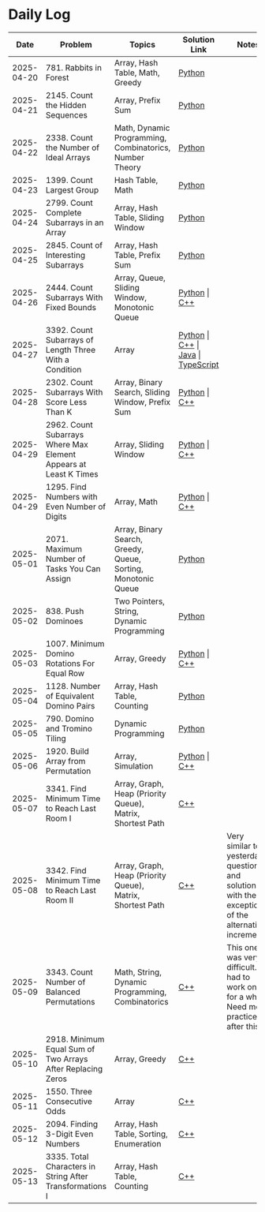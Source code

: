 # Daily Log

| Date       | Problem                 | Topics                         | Solution Link                              | Notes               |
|------------|-------------------------|---------------------------------|---------------------------------------------|----------------------|
| 2025-04-20 | 781. Rabbits in Forest  | Array, Hash Table, Math, Greedy | [Python](solutions/781-rabbits-in-forest.py) |                      |
| 2025-04-21 | 2145. Count the Hidden Sequences  | Array, Prefix Sum | [Python](solutions/2145-count-the-hidden-sequences.py) |                      |
| 2025-04-22 | 2338. Count the Number of Ideal Arrays  | Math, Dynamic Programming, Combinatorics, Number Theory | [Python](solutions/2338-count-the-number-of-ideal-arrays.py) |                      |
| 2025-04-23 | 1399. Count Largest Group  | Hash Table, Math | [Python](solutions/1399-count-largest-group.py) |                      |
| 2025-04-24 | 2799. Count Complete Subarrays in an Array  | Array, Hash Table, Sliding Window | [Python](solutions/2799-count-complete-subarrays-in-an-array.py) |                      |
| 2025-04-25 | 2845. Count of Interesting Subarrays  | Array, Hash Table, Prefix Sum | [Python](solutions/2845-count-of-interesting-subarrays.py) |                      |
| 2025-04-26 | 2444. Count Subarrays With Fixed Bounds  | Array, Queue, Sliding Window, Monotonic Queue | [Python](solutions/2444-count-subarrays-with-fixed-bounds.py) \| [C++](solutions/2444-count-subarrays-with-fixed-bounds.cpp) |                      |
| 2025-04-27 | 3392. Count Subarrays of Length Three With a Condition  | Array | [Python](solutions/3392-count-subarrays-of-length-three-with-a-condition.py) \| [C++](solutions/3392-count-subarrays-of-length-three-with-a-condition.cpp) \| [Java](solutions/3392-count-subarrays-of-length-three-with-a-condition.java) \| [TypeScript](solutions/3392-count-subarrays-of-length-three-with-a-condition.ts) |                      |
| 2025-04-28 | 2302. Count Subarrays With Score Less Than K  | Array, Binary Search, Sliding Window, Prefix Sum | [Python](solutions/2302-count-subarrays-with-score-less-than-k.py) \| [C++](solutions/2302-count-subarrays-with-score-less-than-k.cpp) |                      |
| 2025-04-29 | 2962. Count Subarrays Where Max Element Appears at Least K Times  | Array, Sliding Window | [Python](solutions/2962-count-subarrays-where-max-element-appears-at-least-k-times.py) \| [C++](solutions/2962-count-subarrays-where-max-element-appears-at-least-k-times.cpp) |                      |
| 2025-04-29 | 1295. Find Numbers with Even Number of Digits  | Array, Math | [Python](solutions/1295-find-numbers-with-even-number-of-digits.py) \| [C++](solutions/1295-find-numbers-with-even-number-of-digits.cpp) |                      |
| 2025-05-01 | 2071. Maximum Number of Tasks You Can Assign  | Array, Binary Search, Greedy, Queue, Sorting, Monotonic Queue | [Python](solutions/2071-maximum-number-of-tasks-you-can-assign.py) |                      |
| 2025-05-02 | 838. Push Dominoes  | Two Pointers, String, Dynamic Programming | [Python](solutions/838-push-dominoes.py) |                      |
| 2025-05-03 | 1007. Minimum Domino Rotations For Equal Row  | Array, Greedy | [Python](solutions/1007-minimum-domino-rotations-for-equal-row.py) \| [C++](solutions/1007-minimum-domino-rotations-for-equal-row.cpp) |                      |
| 2025-05-04 | 1128. Number of Equivalent Domino Pairs  | Array, Hash Table, Counting | [Python](solutions/1128-number-of-equivalent-domino-pairs.py) |                      |
| 2025-05-05 | 790. Domino and Tromino Tiling  | Dynamic Programming | [Python](solutions/790-domino-and-tromino-tiling.py) |                      |
| 2025-05-06 | 1920. Build Array from Permutation  | Array, Simulation | [Python](solutions/1920-build-array-from-permutation.py) \| [C++](solutions/1920-build-array-from-permutation.cpp) |                      |
| 2025-05-07 | 3341. Find Minimum Time to Reach Last Room I  | Array, Graph, Heap (Priority Queue), Matrix, Shortest Path | [C++](solutions/3341-find-minimum-time-to-reach-last-room-i.cpp) |                      |
| 2025-05-08 | 3342. Find Minimum Time to Reach Last Room II  | Array, Graph, Heap (Priority Queue), Matrix, Shortest Path | [C++](solutions/3342-find-minimum-time-to-reach-last-room-ii.cpp) | Very similar to yesterday's question and solution with the exception of the alternating increments.                     |
| 2025-05-09 | 3343. Count Number of Balanced Permutations  | Math, String, Dynamic Programming, Combinatorics | [C++](solutions/3343-count-number-of-balanced-permutations.cpp) | This one was very difficult. I had to work on it for a while. Need more practice after this!                     |
| 2025-05-10 | 2918. Minimum Equal Sum of Two Arrays After Replacing Zeros | Array, Greedy | [C++](solutions/2918-minimum-equal-sum-of-two-arrays-after-replacing-zeros.cpp) |                      |
| 2025-05-11 | 1550. Three Consecutive Odds | Array | [C++](solutions/1550-three-consecutive-odds.cpp) |                      |
| 2025-05-12 | 2094. Finding 3-Digit Even Numbers | Array, Hash Table, Sorting, Enumeration | [C++](solutions/2094-finding-3-digit-even-numbers.cpp) |                      |
| 2025-05-13 | 3335. Total Characters in String After Transformations I | Array, Hash Table, Counting | [C++](solutions/3335-total-characters-in-string-after-transformations-i.cpp) |                      |